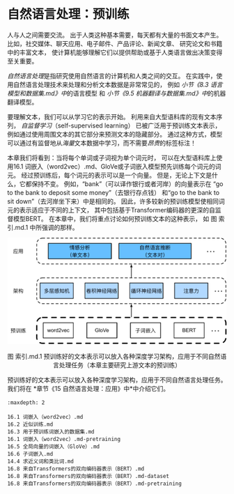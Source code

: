 # 自然语言处理：预训练


人与人之间需要交流。
出于人类这种基本需要，每天都有大量的书面文本产生。
比如，社交媒体、聊天应用、电子邮件、产品评论、新闻文章、
研究论文和书籍中的丰富文本，
使计算机能够理解它们以提供帮助或基于人类语言做出决策变得至关重要。

*自然语言处理*是指研究使用自然语言的计算机和人类之间的交互。
在实践中，使用自然语言处理技术来处理和分析文本数据是非常常见的，
例如 *小节《8.3 语言模型和数据集.md》中*的语言模型
和 *小节《9.5 机器翻译与数据集.md》中*的机器翻译模型。

要理解文本，我们可以从学习它的表示开始。
利用来自大型语料库的现有文本序列，
*自监督学习*（self-supervised learning）
已被广泛用于预训练文本表示，
例如通过使用周围文本的其它部分来预测文本的隐藏部分。
通过这种方式，模型可以通过有监督地从*海量*文本数据中学习，而不需要*昂贵*的标签标注！

本章我们将看到：当将每个单词或子词视为单个词元时，
可以在大型语料库上使用16.1 词嵌入（word2vec）.md、GloVe或子词嵌入模型预先训练每个词元的词元。
经过预训练后，每个词元的表示可以是一个向量。
但是，无论上下文是什么，它都保持不变。
例如，“bank”（可以译作银行或者河岸）的向量表示在
“go to the bank to deposit some money”（去银行存点钱）
和“go to the bank to sit down”（去河岸坐下来）中是相同的。
因此，许多较新的预训练模型使相同词元的表示适应于不同的上下文，
其中包括基于Transformer编码器的更深的自监督模型BERT。
在本章中，我们将重点讨论如何预训练文本的这种表示，
如 图 索引.md.1 中所强调的那样。

![预训练好的文本表示可以放入各种深度学习架构，应用于不同自然语言处理任务（本章主要研究上游文本的预训练）](../img/nlp-map-pretrain.svg)
<p style="text-align:center">图 索引.md.1 预训练好的文本表示可以放入各种深度学习架构，应用于不同自然语言处理任务（本章主要研究上游文本的预训练）</p>
预训练好的文本表示可以放入各种深度学习架构，应用于不同自然语言处理任务。
我们将在 *章节《15 自然语言处理：应用》中*中介绍它们。


```toc
:maxdepth: 2

16.1 词嵌入（word2vec）.md
16.2 近似训练.md
16.3 用于预训练词嵌入的数据集.md
16.1 词嵌入（word2vec）.md-pretraining
16.5 全局向量的词嵌入（GloVe）.md
16.6 子词嵌入.md
14.4 求近义词和类比词.md
16.8 来自Transformers的双向编码器表示（BERT）.md
16.8 来自Transformers的双向编码器表示（BERT）.md-dataset
16.8 来自Transformers的双向编码器表示（BERT）.md-pretraining
```
